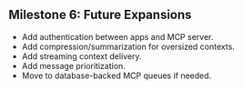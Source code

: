 ## Milestone 6: Future Expansions

- Add authentication between apps and MCP server.
- Add compression/summarization for oversized contexts.
- Add streaming context delivery.
- Add message prioritization.
- Move to database-backed MCP queues if needed.